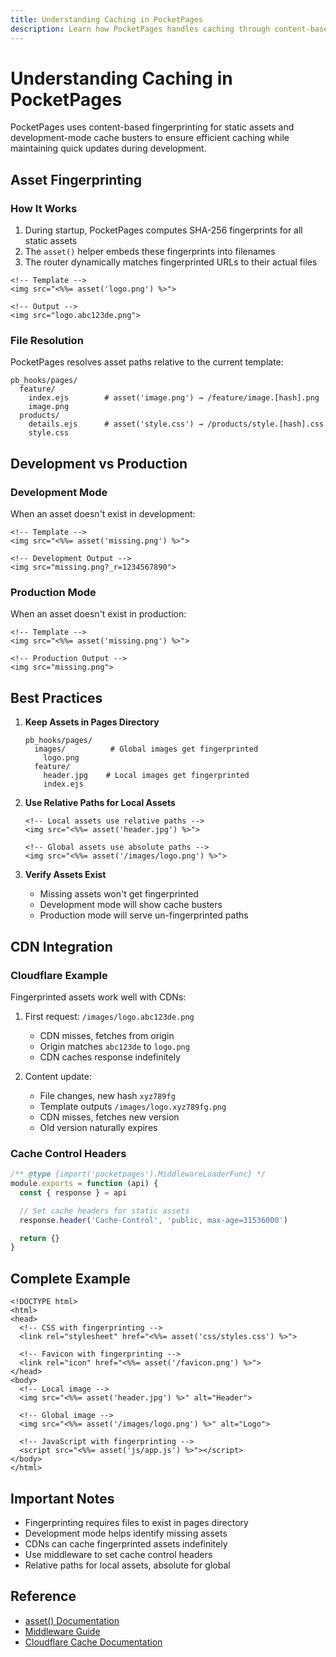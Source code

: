 ```yaml
---
title: Understanding Caching in PocketPages
description: Learn how PocketPages handles caching through content-based fingerprinting and development mode cache busters.
---
```


# Understanding Caching in PocketPages

PocketPages uses content-based fingerprinting for static assets and development-mode cache busters to ensure efficient caching while maintaining quick updates during development.

## Asset Fingerprinting

### How It Works

1. During startup, PocketPages computes SHA-256 fingerprints for all static assets
2. The `asset()` helper embeds these fingerprints into filenames
3. The router dynamically matches fingerprinted URLs to their actual files

```ejs
<!-- Template -->
<img src="<%%= asset('logo.png') %>">

<!-- Output -->
<img src="logo.abc123de.png">
```

### File Resolution

PocketPages resolves asset paths relative to the current template:

```
pb_hooks/pages/
  feature/
    index.ejs        # asset('image.png') → /feature/image.[hash].png
    image.png
  products/
    details.ejs      # asset('style.css') → /products/style.[hash].css
    style.css
```

## Development vs Production

### Development Mode

When an asset doesn't exist in development:

```ejs
<!-- Template -->
<img src="<%%= asset('missing.png') %>">

<!-- Development Output -->
<img src="missing.png?_r=1234567890">
```

### Production Mode

When an asset doesn't exist in production:

```ejs
<!-- Template -->
<img src="<%%= asset('missing.png') %>">

<!-- Production Output -->
<img src="missing.png">
```

## Best Practices

1. **Keep Assets in Pages Directory**

   ```
   pb_hooks/pages/
     images/          # Global images get fingerprinted
       logo.png
     feature/
       header.jpg    # Local images get fingerprinted
       index.ejs
   ```

2. **Use Relative Paths for Local Assets**

   ```ejs
   <!-- Local assets use relative paths -->
   <img src="<%%= asset('header.jpg') %>">

   <!-- Global assets use absolute paths -->
   <img src="<%%= asset('/images/logo.png') %>">
   ```

3. **Verify Assets Exist**
   - Missing assets won't get fingerprinted
   - Development mode will show cache busters
   - Production mode will serve un-fingerprinted paths

## CDN Integration

### Cloudflare Example

Fingerprinted assets work well with CDNs:

1. First request: `/images/logo.abc123de.png`

   - CDN misses, fetches from origin
   - Origin matches `abc123de` to `logo.png`
   - CDN caches response indefinitely

2. Content update:
   - File changes, new hash `xyz789fg`
   - Template outputs `/images/logo.xyz789fg.png`
   - CDN misses, fetches new version
   - Old version naturally expires

### Cache Control Headers

```javascript
/** @type {import('pocketpages').MiddlewareLoaderFunc} */
module.exports = function (api) {
  const { response } = api

  // Set cache headers for static assets
  response.header('Cache-Control', 'public, max-age=31536000')

  return {}
}
```

## Complete Example

```ejs
<!DOCTYPE html>
<html>
<head>
  <!-- CSS with fingerprinting -->
  <link rel="stylesheet" href="<%%= asset('css/styles.css') %>">

  <!-- Favicon with fingerprinting -->
  <link rel="icon" href="<%%= asset('/favicon.png') %>">
</head>
<body>
  <!-- Local image -->
  <img src="<%%= asset('header.jpg') %>" alt="Header">

  <!-- Global image -->
  <img src="<%%= asset('/images/logo.png') %>" alt="Logo">

  <!-- JavaScript with fingerprinting -->
  <script src="<%%= asset('js/app.js') %>"></script>
</body>
</html>
```

## Important Notes

- Fingerprinting requires files to exist in pages directory
- Development mode helps identify missing assets
- CDNs can cache fingerprinted assets indefinitely
- Use middleware to set cache control headers
- Relative paths for local assets, absolute for global

## Reference

- [asset() Documentation](/docs-next/api/asset)
- [Middleware Guide](/docs-next/middleware)
- [Cloudflare Cache Documentation](https://developers.cloudflare.com/cache)
